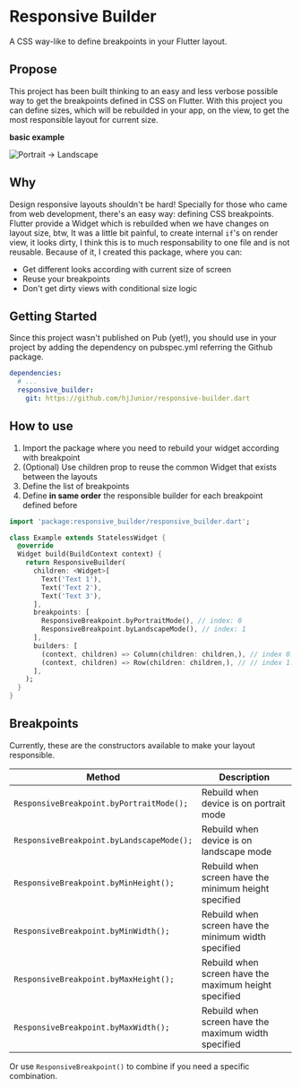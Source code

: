 # Responsive Builder

A CSS way-like to define breakpoints in your Flutter layout.

## Propose
This project has been built thinking to an easy and less verbose possible way to get the breakpoints defined in CSS on Flutter.
With this project you can define sizes, which will be rebuilded in your app, on the view, to get the most responsible layout for current size.

**basic example** 

![Portrait -> Landscape](/example-preview.png?raw=true "Portrait to landscape")

## Why
Design responsive layouts shouldn't be hard! Specially for those who came from web development, there's an easy way: defining CSS breakpoints.
Flutter provide a Widget which is rebuilded when we have changes on layout size, btw, It was a little bit painful, to create internal `if`'s on render view, it looks dirty, I think this is to much responsability to one file and is not reusable.
Because of it, I created this package, where you can:

- Get different looks according with current size of screen
- Reuse your breakpoints
- Don't get dirty views with conditional size logic

## Getting Started

Since this project wasn't published on Pub (yet!), you should use in your project by adding the dependency on pubspec.yml referring the Github package.

```yaml
dependencies:
  # ...
  responsive_builder:
    git: https://github.com/hjJunior/responsive-builder.dart
```

## How to use
1. Import the package where you need to rebuild your widget according with breakpoint
2. (Optional) Use children prop to reuse the common Widget that exists between the layouts
3. Define the list of breakpoints
4. Define **in same order** the responsible builder for each breakpoint defined before

```dart
import 'package:responsive_builder/responsive_builder.dart';

class Example extends StatelessWidget {
  @override
  Widget build(BuildContext context) {
    return ResponsiveBuilder(
      children: <Widget>[
        Text('Text 1'),
        Text('Text 2'),
        Text('Text 3'),
      ],
      breakpoints: [
        ResponsiveBreakpoint.byPortraitMode(), // index: 0
        ResponsiveBreakpoint.byLandscapeMode(), // index: 1
      ],
      builders: [
        (context, children) => Column(children: children,), // index 0: portrait
        (context, children) => Row(children: children,), // // index 1: landscape
      ],
    );
  }
}
```

## Breakpoints
Currently, these are the constructors available to make your layout responsible.

| Method | Description |
|--|--|
| `ResponsiveBreakpoint.byPortraitMode();` | Rebuild when device is on portrait mode |
| `ResponsiveBreakpoint.byLandscapeMode();` | Rebuild when device is on landscape mode |
| `ResponsiveBreakpoint.byMinHeight();` | Rebuild when screen have the minimum height specified | 
| `ResponsiveBreakpoint.byMinWidth();` | Rebuild when screen have the minimum width specified |
| `ResponsiveBreakpoint.byMaxHeight();` | Rebuild when screen have the maximum height specified | 
| `ResponsiveBreakpoint.byMaxWidth();` | Rebuild when screen have the maximum width specified |

Or use `ResponsiveBreakpoint()` to combine if you need a specific combination.
